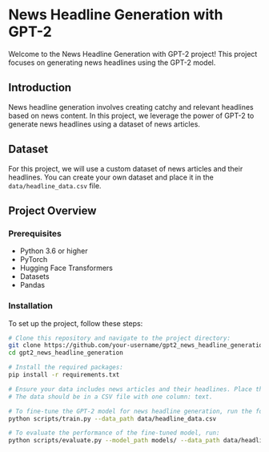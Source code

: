 
# News Headline Generation with GPT-2

Welcome to the News Headline Generation with GPT-2 project! This project focuses on generating news headlines using the GPT-2 model.

## Introduction

News headline generation involves creating catchy and relevant headlines based on news content. In this project, we leverage the power of GPT-2 to generate news headlines using a dataset of news articles.

## Dataset

For this project, we will use a custom dataset of news articles and their headlines. You can create your own dataset and place it in the `data/headline_data.csv` file.

## Project Overview

### Prerequisites

- Python 3.6 or higher
- PyTorch
- Hugging Face Transformers
- Datasets
- Pandas

### Installation

To set up the project, follow these steps:

```bash
# Clone this repository and navigate to the project directory:
git clone https://github.com/your-username/gpt2_news_headline_generation.git
cd gpt2_news_headline_generation

# Install the required packages:
pip install -r requirements.txt

# Ensure your data includes news articles and their headlines. Place these files in the data/ directory.
# The data should be in a CSV file with one column: text.

# To fine-tune the GPT-2 model for news headline generation, run the following command:
python scripts/train.py --data_path data/headline_data.csv

# To evaluate the performance of the fine-tuned model, run:
python scripts/evaluate.py --model_path models/ --data_path data/headline_data.csv
